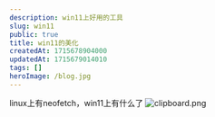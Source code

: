 ```yaml
---
description: win11上好用的工具
slug: win11
public: true
title: win11的美化
createdAt: 1715678904000
updatedAt: 1715679014010
tags: []
heroImage: /blog.jpg
---
```

linux上有neofetch，win11上有什么了
![clipboard.png](/posts/win11_clipboard-png.png)
